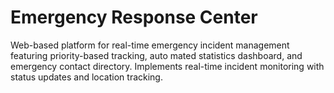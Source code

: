 # Emergency Response Center
  Web-based platform for real-time emergency incident management featuring priority-based tracking, auto mated statistics dashboard, and emergency contact directory. Implements real-time incident monitoring  with status updates and location tracking.
